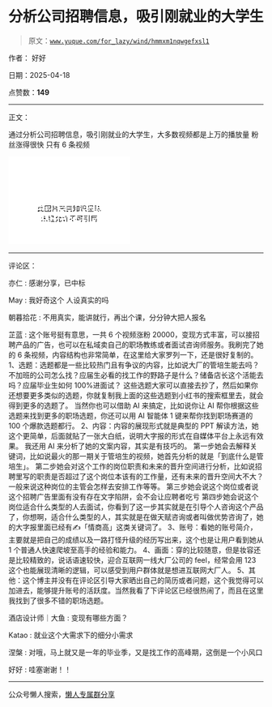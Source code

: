 # 分析公司招聘信息，吸引刚就业的大学生

> 原文：[`www.yuque.com/for_lazy/wind/hmmxm1nqwgefxsl1`](https://www.yuque.com/for_lazy/wind/hmmxm1nqwgefxsl1)

作者： 好好

日期：2025-04-18

点赞数：**149**

* * *

正文：

通过分析公司招聘信息，吸引刚就业的大学生，大多数视频都是上万的播放量 粉丝涨得很快 只有 6 条视频

![](img/4b2dd1e42db77ab23ff4816c926e3865.png "None")

* * *

评论区：

亦仁 : 感谢分享，已中标

May : 我好奇这个 人设真实的吗

朝暮拾花 : 不用真实，能讲就行，再出个课，分分钟大把人报名

芷蓝 : 这个账号挺有意思，一共 6 个视频涨粉 20000，变现方式丰富，可以接招聘产品的广告，也可以在私域卖自己的职场教练或者面试咨询师服务。我刷完了她的 6
条视频，内容结构也非常简单，在这里给大家罗列一下，还是很好复制的。
1、选题：选题都是一些比较热门且有争议的内容，比如说大厂的管培生能去吗？不加班的公司怎么找？应届生必看的找工作的野路子是什么？储备店长这个活能去吗？应届毕业生如何 100%进面试？
这些选题大家可以直接去抄了，然后如果你还想要更多类似的选题，你就复制我上面的这些选题到小红书的搜索框里去，就会得到更多的选题了。 当然你也可以借助 AI
来搞定，比如说你让 AI 帮你根据这些选题来找到更多的职场选题，你还可以用 AI 智能体 1 键来帮你找到职场赛道的 100 个爆款选题都行。
2、内容：内容的展现形式就是典型的 PPT 解读方法，她这个更简单，后面就贴了一张大白纸，说明大字报的形式在自媒体平台上永远有效果。 我还用 AI
来分析了她的文案内容，其实是有技巧的。 第一步她会去解释关键词，比如说最火的那一期关于管培生的视频，她首先分析的就是「到底什么是管培生」。
第二步她会对这个工作的岗位职责和未来的晋升空间进行分析，比如说招聘里写的职责是否超过了这个岗位本该有的工作量，还有未来的晋升空间大不大？一般来说这种岗位的主管会怎样去安排工作等等。
第三步她会说这个岗位或者说这个招聘广告里面有没有存在文字陷阱，会不会让应聘者吃亏
第四步她会说这个岗位适合什么类型的人去面试，你看到了这一步其实就是在引导个人咨询这个产品了，你想啊，适合什么类型的人，其实就是在做天赋咨询或者叫做优势咨询了，她的大字报里面已经有✍️「情商高」这类关键词了。
3、账号：看她的账号简介，主要就是把自己的成绩以及一路打怪升级的经历写出来，这个也是让用户看到她从 1 个普通人快速爬坡至高手的经验和能力。
4、画面：穿的比较随意，但是妆容还是比较精致的，说话语速较快，迎合互联网一线大厂公司的
feel，经常会用 123 这个也能展现清晰的逻辑，可以感受到用户群体就是想进互联网大厂人。
5、其他：这个博主并没有在评论区引导大家晒出自己的简历或者问题，这个我觉得可以加进去，能够提升账号的活跃度。当然我看了下评论区已经很热闹了，而且在这里我找到了很多不错的职场选题。

酒店设计师｜大鱼 : 变现有哪些方面？

Katao : 就业这个大需求下的细分小需求

涅槃 : 对哦，马上就又是一年的毕业季，又是找工作的高峰期，这倒是一个小风口

好好 : 哇塞谢谢！！

* * *

公众号懒人搜索，[懒人专属群分享](https://lazybook.fun/#/blog/group)